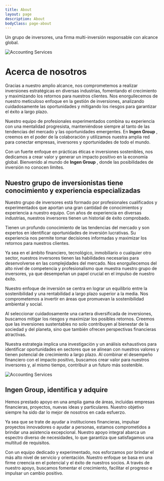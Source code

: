 ```yaml
---
title: About
layout: page
description: About
bodyClass: page-about
---
```


Un grupo de inversores, una firma multi-inversión responsable con alcance global.

![Accounting Services](/victoryjacklimited/images/whatis.jpg)

# Acerca de nosotros

Gracias a nuestro amplio alcance, nos comprometemos a realizar inversiones estratégicas en diversas industrias, fomentando el crecimiento y maximizando los retornos para nuestros clientes. Nos enorgullecemos de nuestro meticuloso enfoque en la gestión de inversiones, analizando cuidadosamente las oportunidades y mitigando los riesgos para garantizar el éxito a largo plazo.

Nuestro equipo de profesionales experimentados combina su experiencia con una mentalidad progresista, manteniéndose siempre al tanto de las tendencias del mercado y las oportunidades emergentes. En **Ingen Group** , creemos en el poder de la colaboración y utilizamos nuestra amplia red para conectar empresas, inversores y oportunidades de todo el mundo.

Con un fuerte enfoque en prácticas éticas e inversiones sostenibles, nos dedicamos a crear valor y generar un impacto positivo en la economía global. Bienvenido al mundo de **Ingen Group** , donde las posibilidades de inversión no conocen límites.

## Nuestro grupo de inversionistas tiene conocimiento y experiencia especializadas

Nuestro grupo de inversores está formado por profesionales cualificados y experimentados que aportan una gran cantidad de conocimientos y experiencia a nuestro equipo. Con años de experiencia en diversas industrias, nuestros inversores tienen un historial de éxito comprobado.

Tienen un profundo conocimiento de las tendencias del mercado y son expertos en identificar oportunidades de inversión lucrativas. Su experiencia nos permite tomar decisiones informadas y maximizar los retornos para nuestros clientes.

Ya sea en el ámbito financiero, tecnológico, inmobiliario o cualquier otro sector, nuestros inversores tienen las habilidades necesarias para desenvolverse en las complejidades del mercado. Nos enorgullecemos del alto nivel de competencia y profesionalismo que muestra nuestro grupo de inversores, ya que desempeñan un papel crucial en el impulso de nuestro éxito.

Nuestro enfoque de inversión se centra en lograr un equilibrio entre la sostenibilidad y una rentabilidad a largo plazo superior a la media. Nos comprometemos a invertir en áreas que promuevan la sostenibilidad ambiental y social.

Al seleccionar cuidadosamente una cartera diversificada de inversiones, buscamos mitigar los riesgos y maximizar los posibles retornos. Creemos que las inversiones sustentables no solo contribuyen al bienestar de la sociedad y del planeta, sino que también ofrecen perspectivas financieras atractivas.

Nuestra estrategia implica una investigación y un análisis exhaustivos para identificar oportunidades en sectores que se alinean con nuestros valores y tienen potencial de crecimiento a largo plazo. Al combinar el desempeño financiero con el impacto positivo, buscamos crear valor para nuestros inversores y, al mismo tiempo, contribuir a un futuro más sostenible.

![Accounting Services](/victoryjacklimited/images/whatis.jpg)

## Ingen Group, identifica y adquire

Hemos prestado apoyo en una amplia gama de áreas, incluidas empresas financieras, proyectos, nuevas ideas y particulares. Nuestro objetivo siempre ha sido dar lo mejor de nosotros en cada esfuerzo.

Ya sea que se trate de ayudar a instituciones financieras, impulsar proyectos innovadores o ayudar a personas, estamos comprometidos a brindar una asistencia excepcional. Nuestro apoyo integral abarca un espectro diverso de necesidades, lo que garantiza que satisfagamos una multitud de requisitos.

Con un equipo dedicado y experimentado, nos esforzamos por brindar el más alto nivel de servicio y orientación. Nuestro enfoque se basa en una firme creencia en el potencial y el éxito de nuestros socios. A través de nuestro apoyo, buscamos fomentar el crecimiento, facilitar el progreso e impulsar un cambio positivo.
